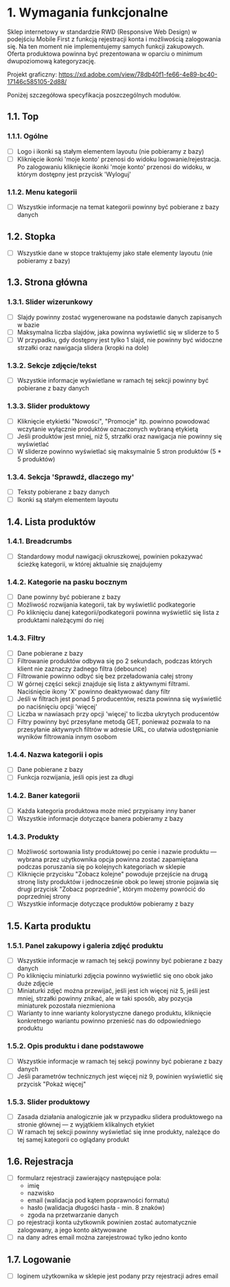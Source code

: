 
# 1. Wymagania funkcjonalne

Sklep internetowy w standardzie RWD (Responsive Web Design) w podejściu Mobile First z funkcją rejestracji konta i możliwością zalogowania się. Na ten moment nie implementujemy samych funkcji zakupowych. Oferta produktowa powinna być prezentowana w oparciu o minimum dwupoziomową kategoryzację.

Projekt graficzny: 
https://xd.adobe.com/view/78db40f1-fe66-4e89-bc40-17146c585105-2d88/

Poniżej szczegółowa specyfikacja poszczególnych modułów.

## 1.1. Top

### 1.1.1. Ogólne

- [ ] Logo i ikonki są stałym elementem layoutu (nie pobieramy z bazy)
- [ ] Kliknięcie ikonki 'moje konto' przenosi do widoku logowanie/rejestracja. Po zalogowaniu kliknięcie ikonki 'moje konto' przenosi do widoku, w którym dostępny jest przycisk 'Wyloguj'

### 1.1.2. Menu kategorii

- [ ] Wszystkie informacje na temat kategorii powinny być pobierane z bazy danych

## 1.2. Stopka

- [ ] Wszystkie dane w stopce traktujemy jako stałe elementy layoutu (nie pobieramy z bazy)

## 1.3. Strona główna

### 1.3.1. Slider wizerunkowy

- [ ] Slajdy powinny zostać wygenerowane na podstawie danych zapisanych w bazie
- [ ] Maksymalna liczba slajdów, jaka powinna wyświetlić się w sliderze to 5
- [ ] W przypadku, gdy dostępny jest tylko 1 slajd, nie powinny być widoczne strzałki oraz nawigacja slidera (kropki na dole)

### 1.3.2. Sekcje zdjęcie/tekst

- [ ] Wszystkie informacje wyświetlane w ramach tej sekcji powinny być pobierane z bazy danych

### 1.3.3. Slider produktowy

- [ ] Kliknięcie etykietki "Nowości", "Promocje" itp. powinno powodować wczytanie wyłącznie produktów oznaczonych wybraną etykietą
- [ ] Jeśli produktów jest mniej, niż 5, strzałki oraz nawigacja nie powinny się wyświetlać
- [ ] W sliderze powinno wyświetlać się maksymalnie 5 stron produktów (5 * 5 produktów)

### 1.3.4. Sekcja 'Sprawdź, dlaczego my'

- [ ] Teksty pobierane z bazy danych
- [ ] Ikonki są stałym elementem layoutu

## 1.4. Lista produktów

### 1.4.1. Breadcrumbs

- [ ] Standardowy moduł nawigacji okruszkowej, powinien pokazywać ścieżkę kategorii, w której aktualnie się znajdujemy

### 1.4.2. Kategorie na pasku bocznym

- [ ] Dane powinny być pobierane z bazy
- [ ] Możliwość rozwijania kategorii, tak by wyświetlić podkategorie
- [ ] Po kliknięciu danej kategorii/podkategorii powinna wyświetlić się lista z produktami należącymi do niej

### 1.4.3. Filtry

- [ ] Dane pobierane z bazy
- [ ] Filtrowanie produktów odbywa się po 2 sekundach, podczas których klient nie zaznaczy żadnego filtra (debounce)
- [ ] Filtrowanie powinno odbyć się bez przeładowania całej strony
- [ ] W górnej części sekcji znajduje się lista z aktywnymi filtrami. Naciśnięcie ikony 'X' powinno deaktywować dany filtr 
- [ ] Jeśli w filtrach jest ponad 5 producentów, reszta powinna się wyświetlić po naciśnięciu opcji 'więcej'
- [ ] Liczba w nawiasach przy opcji 'więcej' to liczba ukrytych producentów
- [ ] Filtry powinny być przesyłane metodą GET, ponieważ pozwala to na przesyłanie aktywnych filtrów w adresie URL, co ułatwia udostępnianie wyników filtrowania innym osobom

### 1.4.4. Nazwa kategorii i opis

- [ ] Dane pobierane z bazy
- [ ] Funkcja rozwijania, jeśli opis jest za długi

### 1.4.2. Baner kategorii

- [ ] Każda kategoria produktowa może mieć przypisany inny baner
- [ ] Wszystkie informacje dotyczące banera pobieramy z bazy

### 1.4.3. Produkty

- [ ] Możliwość sortowania listy produktowej po cenie i nazwie produktu — wybrana przez użytkownika opcja powinna zostać zapamiętana podczas poruszania się po kolejnych kategoriach w sklepie
- [ ] Kliknięcie przycisku "Zobacz kolejne" powoduje przejście na drugą stronę listy produktów i jednocześnie obok po lewej stronie pojawia się drugi przycisk "Zobacz poprzednie", którym możemy powrócić do poprzedniej strony
- [ ] Wszystkie informacje dotyczące produktów pobieramy z bazy 

## 1.5. Karta produktu

### 1.5.1. Panel zakupowy i galeria zdjęć produktu

- [ ] Wszystkie informacje w ramach tej sekcji powinny być pobierane z bazy danych
- [ ] Po kliknięciu miniaturki zdjęcia powinno wyświetlić się ono obok jako duże zdjęcie
- [ ] Miniaturki zdjęć można przewijać, jeśli jest ich więcej niż 5, jeśli jest mniej, strzałki powinny znikać, ale w taki sposób, aby pozycja miniaturek pozostała niezmieniona
- [ ] Warianty to inne warianty kolorystyczne danego produktu, kliknięcie konkretnego wariantu powinno przenieść nas do odpowiedniego produktu

### 1.5.2. Opis produktu i dane podstawowe

- [ ] Wszystkie informacje w ramach tej sekcji powinny być pobierane z bazy danych
- [ ] Jeśli parametrów technicznych jest więcej niż 9, powinien wyświetlić się przycisk "Pokaż więcej"

### 1.5.3. Slider produktowy

- [ ] Zasada działania analogicznie jak w przypadku slidera produktowego na stronie głównej — z wyjątkiem klikalnych etykiet
- [ ] W ramach tej sekcji powinny wyświetlać się inne produkty, należące do tej samej kategorii co oglądany produkt

## 1.6. Rejestracja

- [ ] formularz rejestracji zawierający następujące pola:
  - imię
  - nazwisko
  - email (walidacja pod kątem poprawności formatu)
  - hasło (walidacja długości hasła - min. 8 znaków)
  - zgoda na przetwarzanie danych
- [ ] po rejestracji konta użytkownik powinien zostać automatycznie zalogowany, a jego konto aktywowane
- [ ] na dany adres email można zarejestrować tylko jedno konto

## 1.7. Logowanie

- [ ] loginem użytkownika w sklepie jest podany przy rejestracji adres email

